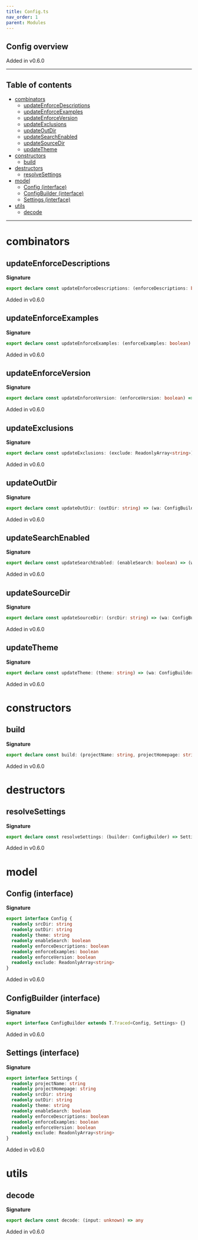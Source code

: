 ```yaml
---
title: Config.ts
nav_order: 1
parent: Modules
---
```


## Config overview

Added in v0.6.0

---

<h2 class="text-delta">Table of contents</h2>

- [combinators](#combinators)
  - [updateEnforceDescriptions](#updateenforcedescriptions)
  - [updateEnforceExamples](#updateenforceexamples)
  - [updateEnforceVersion](#updateenforceversion)
  - [updateExclusions](#updateexclusions)
  - [updateOutDir](#updateoutdir)
  - [updateSearchEnabled](#updatesearchenabled)
  - [updateSourceDir](#updatesourcedir)
  - [updateTheme](#updatetheme)
- [constructors](#constructors)
  - [build](#build)
- [destructors](#destructors)
  - [resolveSettings](#resolvesettings)
- [model](#model)
  - [Config (interface)](#config-interface)
  - [ConfigBuilder (interface)](#configbuilder-interface)
  - [Settings (interface)](#settings-interface)
- [utils](#utils)
  - [decode](#decode)

---

# combinators

## updateEnforceDescriptions

**Signature**

```ts
export declare const updateEnforceDescriptions: (enforceDescriptions: boolean) => (wa: ConfigBuilder) => ConfigBuilder
```

Added in v0.6.0

## updateEnforceExamples

**Signature**

```ts
export declare const updateEnforceExamples: (enforceExamples: boolean) => (wa: ConfigBuilder) => ConfigBuilder
```

Added in v0.6.0

## updateEnforceVersion

**Signature**

```ts
export declare const updateEnforceVersion: (enforceVersion: boolean) => (wa: ConfigBuilder) => ConfigBuilder
```

Added in v0.6.0

## updateExclusions

**Signature**

```ts
export declare const updateExclusions: (exclude: ReadonlyArray<string>) => (wa: ConfigBuilder) => ConfigBuilder
```

Added in v0.6.0

## updateOutDir

**Signature**

```ts
export declare const updateOutDir: (outDir: string) => (wa: ConfigBuilder) => ConfigBuilder
```

Added in v0.6.0

## updateSearchEnabled

**Signature**

```ts
export declare const updateSearchEnabled: (enableSearch: boolean) => (wa: ConfigBuilder) => ConfigBuilder
```

Added in v0.6.0

## updateSourceDir

**Signature**

```ts
export declare const updateSourceDir: (srcDir: string) => (wa: ConfigBuilder) => ConfigBuilder
```

Added in v0.6.0

## updateTheme

**Signature**

```ts
export declare const updateTheme: (theme: string) => (wa: ConfigBuilder) => ConfigBuilder
```

Added in v0.6.0

# constructors

## build

**Signature**

```ts
export declare const build: (projectName: string, projectHomepage: string) => ConfigBuilder
```

Added in v0.6.0

# destructors

## resolveSettings

**Signature**

```ts
export declare const resolveSettings: (builder: ConfigBuilder) => Settings
```

Added in v0.6.0

# model

## Config (interface)

**Signature**

```ts
export interface Config {
  readonly srcDir: string
  readonly outDir: string
  readonly theme: string
  readonly enableSearch: boolean
  readonly enforceDescriptions: boolean
  readonly enforceExamples: boolean
  readonly enforceVersion: boolean
  readonly exclude: ReadonlyArray<string>
}
```

Added in v0.6.0

## ConfigBuilder (interface)

**Signature**

```ts
export interface ConfigBuilder extends T.Traced<Config, Settings> {}
```

Added in v0.6.0

## Settings (interface)

**Signature**

```ts
export interface Settings {
  readonly projectName: string
  readonly projectHomepage: string
  readonly srcDir: string
  readonly outDir: string
  readonly theme: string
  readonly enableSearch: boolean
  readonly enforceDescriptions: boolean
  readonly enforceExamples: boolean
  readonly enforceVersion: boolean
  readonly exclude: ReadonlyArray<string>
}
```

Added in v0.6.0

# utils

## decode

**Signature**

```ts
export declare const decode: (input: unknown) => any
```

Added in v0.6.0
